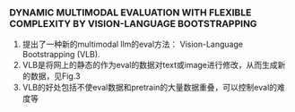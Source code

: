 ### DYNAMIC MULTIMODAL EVALUATION WITH FLEXIBLE COMPLEXITY BY VISION-LANGUAGE BOOTSTRAPPING
1. 提出了一种新的multimodal llm的eval方法： Vision-Language Bootstrapping (VLB).
2. VLB是将网上的静态的作为eval的数据对text或image进行修改，从而生成新的数据，见Fig.3
3. VLB的好处包括不使eval数据和pretrain的大量数据重叠，可以控制eval的难度等